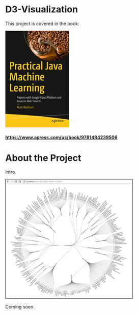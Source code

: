 # D3-Visualization
This project is covered in the book:

![](fig-cover-sm.jpg)
#### https://www.apress.com/us/book/9781484239506
# About the Project
Intro.

![](fig-dendo.jpg)

Coming soon.
